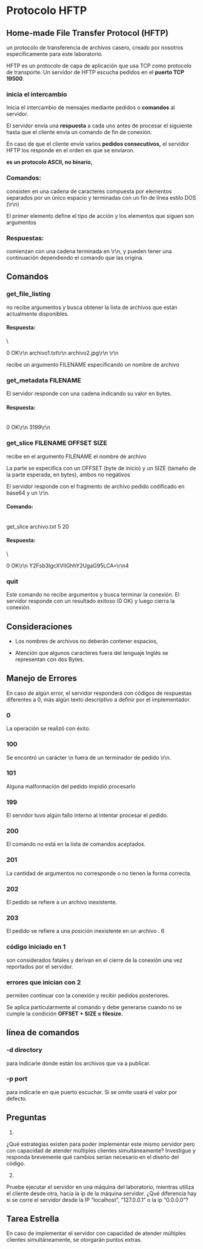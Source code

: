 # Protocolo HFTP


## Home-made File Transfer Protocol (HFTP)
un protocolo de transferencia de archivos casero, creado por nosotros específicamente para este laboratorio.

HFTP es un protocolo de capa de aplicación que usa TCP como protocolo de transporte.
Un servidor de HFTP escucha pedidos en el **puerto TCP 19500**.


### inicia el intercambio
Inicia el intercambio de mensajes mediante pedidos o
**comandos**
al servidor.

El servidor envía una
**respuesta**
a cada uno antes de procesar el siguiente hasta que el cliente envía un comando de fin de conexión.

En caso de que el cliente envíe varios
**pedidos consecutivos,**
el servidor HFTP los responde en el orden en que se enviaron.

**es un protocolo ASCII, no binario,**


### Comandos:
consisten en una cadena de caracteres compuesta por elementos separados por un único espacio y terminadas con un fin de línea estilo DOS (\\r\\n)

El primer elemento
define el tipo de acción
y los elementos que siguen son argumentos


### Respuestas:
comienzan con una cadena terminada en \\r\\n, y pueden tener una continuación dependiendo el comando que las origina.


## Comandos


### get_file_listing
no recibe argumentos y busca obtener la lista de archivos que están actualmente disponibles.


#### Respuesta:
\

0 OK\\r\\n archivo1.txt\\r\\n archivo2.jpg\\r\\n \\r\\n

recibe un argumento FILENAME especificando un nombre de archivo


### get_metadata FILENAME

El servidor responde con una cadena indicando su valor en bytes.


#### Respuesta:
\
0 OK\\r\\n
3199\\r\\n



### get_slice FILENAME OFFSET SIZE

recibe en el argumento FILENAME el nombre de archivo

La parte se especifica con un OFFSET (byte de inicio) y un SIZE (tamaño de la parte esperada, en bytes), ambos no negativos

El servidor responde con el fragmento de archivo pedido codificado en base64 y un \\r\\n.


#### Comando:
\
get_slice archivo.txt 5 20


#### Respuesta:
\

0 OK\\r\\n Y2Fsb3IgcXVlIGhhY2UgaG95LCA=\\r\\n4

### quit
Este comando no recibe argumentos y busca terminar la conexión. El servidor responde con un resultado exitoso (0 OK) y luego cierra la conexión.

## Consideraciones
- Los nombres de archivos no deberán contener espacios,

- Atención que
algunos caracteres fuera del lenguaje Inglés se representan con dos Bytes.

## Manejo de Errores

En caso de algún error, el servidor responderá con códigos de respuestas diferentes a 0, más algún texto descriptivo a definir por el implementador.


### 0

La operación se realizó con éxito.

### 100

Se encontró un carácter \\n fuera de un terminador de pedido \\r\\n.

### 101

Alguna malformación del pedido impidió procesarlo

### 199

El servidor tuvo algún fallo interno al intentar procesar el pedido.

### 200

El comando no está en la lista de comandos aceptados.

### 201

La cantidad de argumentos no corresponde o no tienen la forma correcta.

### 202

El pedido se refiere a un archivo inexistente.

### 203

El pedido se refiere a una posición inexistente en un archivo . 6

### código iniciado en 1
son considerados fatales y derivan en el cierre de la conexión una vez reportados por el servidor.


### errores que inician con 2
permiten continuar con la conexión y recibir pedidos posteriores.

Se aplica particularmente al comando
y debe generarse cuando no se cumple la condición
**OFFSET + SIZE  $\leq$  filesize.**


## línea de comandos


### -d directory
para indicarle donde están los archivos que va a publicar.


### -p port
para indicarle en que puerto escuchar. Si se omite usará el valor por defecto.


## Preguntas

1.
¿Qué estrategias existen para poder implementar este mismo servidor pero con capacidad de atender múltiples clientes simultáneamente? Investigue y responda brevemente qué cambios serían necesario en el diseño del código.

2.
Pruebe ejecutar el servidor en una máquina del laboratorio, mientras utiliza el cliente desde otra, hacia la ip de la máquina servidor. ¿Qué diferencia hay si se corre el servidor desde la IP “localhost”, “127.0.0.1” o la ip “0.0.0.0”?


## Tarea Estrella

En caso de implementar el servidor con capacidad de atender múltiples clientes simultáneamente, se otorgarán puntos extras.
